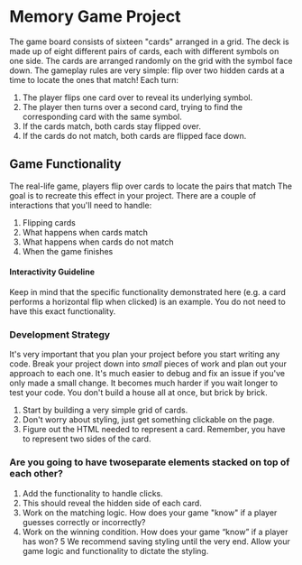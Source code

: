 # Memory Game Project

The game board consists of sixteen "cards" arranged in a grid. The deck is made up of eight different pairs of cards, each with different symbols on one side. The cards are arranged randomly on the grid with the symbol face down. The gameplay rules are very simple: flip over two hidden cards at a time to locate the ones that match!
Each turn:

1. The player flips one card over to reveal its underlying symbol.
2. The player then turns over a second card, trying to find the corresponding card with the same symbol.
3. If the cards match, both cards stay flipped over.
4. If the cards do not match, both cards are flipped face down.

## Game Functionality

The real-life game, players flip over cards to locate the pairs that match The goal is to recreate this effect in your project. There are a couple of interactions that you'll need to handle:
1. Flipping cards
2. What happens when cards match
3. What happens when cards do not match
4. When the game finishes

#### Interactivity Guideline

Keep in mind that the specific functionality demonstrated here (e.g. a card performs a horizontal flip when clicked) is an example. You do not need to have this exact functionality.

### Development Strategy

It's very important that you plan your project before you start writing any code. Break your project down into *small* pieces of work and plan out your approach to each one. It's much easier to debug and fix an issue if you've only made a small change. It becomes much harder if you wait longer to test your code. You don't build a house all at once, but brick by brick.

1. Start by building a very simple grid of cards.
2.  Don't worry about styling, just get something clickable on the page.
3. Figure out the HTML needed to represent a card. Remember, you have to represent two sides of the card.

### Are you going to have twoseparate elements stacked on top of each other?

1. Add the functionality to handle clicks.
2. This should reveal the hidden side of each card.
3. Work on the matching logic. How does your game "know" if a player guesses correctly or incorrectly?
4. Work on the winning condition. How does your game “know” if a player has won?
5 We recommend saving styling until the very end. Allow your game logic and functionality to dictate the styling.
